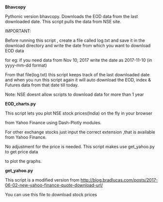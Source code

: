 **Bhavcopy**

Pythonic version bhavcopy. Downloads the EOD data from the last downloaded date.
This script pulls the data from NSE site.

IMPORTANT:

Before running this script , create a file called log.txt and save it in the download directory
and write the date from which you want to download EOD data

for eg: if you need data from Nov 10, 2017
        write the date as 2017-11-10 (in yyyy-mm-dd format) 

From that file(log.txt) this script keeps track of the last downloaded date
and when you run this script again it will auto download the EOD, index & Futures data
from that date till today.

Note: NSE doesnt allow scripts to download data for more than 1 year




**EOD_charts.py**

This script lets you plot NSE stock prices(India) on the fly in your browser 

from Yahoo Finance using Dash-Plotly modules.

For other exchange stocks just input the correct extension ,that is available from Yahoo Finance.

No adjustment for the price is needed. This script makes use get_yahoo.py to get price data

to plot the graphs.



**get_yahoo.py**

This script is a modified version from
http://blog.bradlucas.com/posts/2017-06-02-new-yahoo-finance-quote-download-url/

You can use this file to download stock prices 
